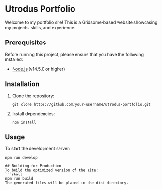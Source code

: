 # Utrodus Portfolio

Welcome to my portfolio site! This is a Gridsome-based website showcasing my projects, skills, and experience.

## Prerequisites

Before running this project, please ensure that you have the following installed:

- [Node.js](https://nodejs.org/) (v14.5.0 or higher)

## Installation

1. Clone the repository:

   ```shell
   git clone https://github.com/your-username/utrodus-portfolio.git
   
2. Install dependencies:
   ```shell
   npm install

## Usage
To start the development server:
   ```shell
   npm run develop

## Building for Production
To build the optimized version of the site:
   ```shell
   npm run build
The generated files will be placed in the dist directory.


